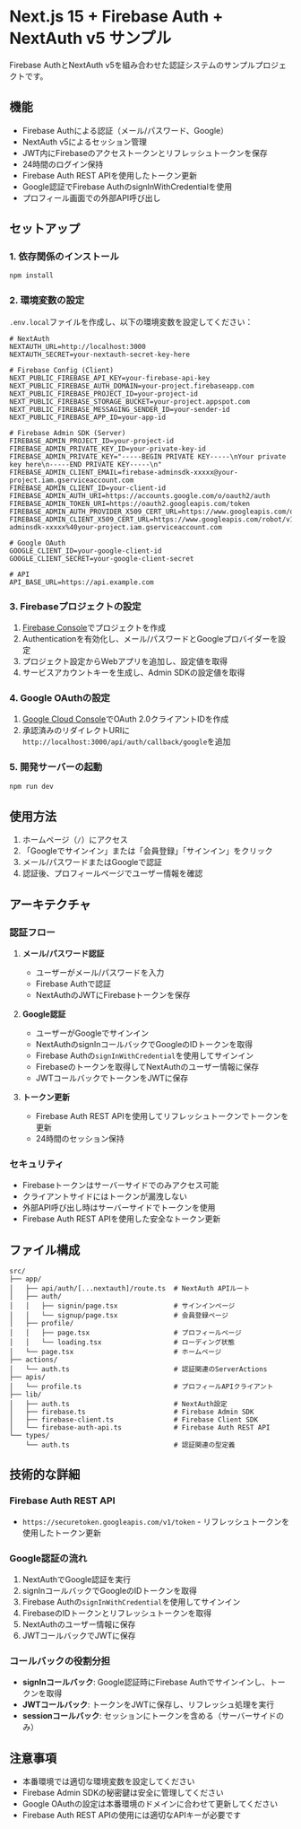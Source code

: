 # Next.js 15 + Firebase Auth + NextAuth v5 サンプル

Firebase AuthとNextAuth v5を組み合わせた認証システムのサンプルプロジェクトです。

## 機能

- Firebase Authによる認証（メール/パスワード、Google）
- NextAuth v5によるセッション管理
- JWT内にFirebaseのアクセストークンとリフレッシュトークンを保存
- 24時間のログイン保持
- Firebase Auth REST APIを使用したトークン更新
- Google認証でFirebase AuthのsignInWithCredentialを使用
- プロフィール画面での外部API呼び出し

## セットアップ

### 1. 依存関係のインストール

```bash
npm install
```

### 2. 環境変数の設定

`.env.local`ファイルを作成し、以下の環境変数を設定してください：

```env
# NextAuth
NEXTAUTH_URL=http://localhost:3000
NEXTAUTH_SECRET=your-nextauth-secret-key-here

# Firebase Config (Client)
NEXT_PUBLIC_FIREBASE_API_KEY=your-firebase-api-key
NEXT_PUBLIC_FIREBASE_AUTH_DOMAIN=your-project.firebaseapp.com
NEXT_PUBLIC_FIREBASE_PROJECT_ID=your-project-id
NEXT_PUBLIC_FIREBASE_STORAGE_BUCKET=your-project.appspot.com
NEXT_PUBLIC_FIREBASE_MESSAGING_SENDER_ID=your-sender-id
NEXT_PUBLIC_FIREBASE_APP_ID=your-app-id

# Firebase Admin SDK (Server)
FIREBASE_ADMIN_PROJECT_ID=your-project-id
FIREBASE_ADMIN_PRIVATE_KEY_ID=your-private-key-id
FIREBASE_ADMIN_PRIVATE_KEY="-----BEGIN PRIVATE KEY-----\nYour private key here\n-----END PRIVATE KEY-----\n"
FIREBASE_ADMIN_CLIENT_EMAIL=firebase-adminsdk-xxxxx@your-project.iam.gserviceaccount.com
FIREBASE_ADMIN_CLIENT_ID=your-client-id
FIREBASE_ADMIN_AUTH_URI=https://accounts.google.com/o/oauth2/auth
FIREBASE_ADMIN_TOKEN_URI=https://oauth2.googleapis.com/token
FIREBASE_ADMIN_AUTH_PROVIDER_X509_CERT_URL=https://www.googleapis.com/oauth2/v1/certs
FIREBASE_ADMIN_CLIENT_X509_CERT_URL=https://www.googleapis.com/robot/v1/metadata/x509/firebase-adminsdk-xxxxx%40your-project.iam.gserviceaccount.com

# Google OAuth
GOOGLE_CLIENT_ID=your-google-client-id
GOOGLE_CLIENT_SECRET=your-google-client-secret

# API
API_BASE_URL=https://api.example.com
```

### 3. Firebaseプロジェクトの設定

1. [Firebase Console](https://console.firebase.google.com/)でプロジェクトを作成
2. Authenticationを有効化し、メール/パスワードとGoogleプロバイダーを設定
3. プロジェクト設定からWebアプリを追加し、設定値を取得
4. サービスアカウントキーを生成し、Admin SDKの設定値を取得

### 4. Google OAuthの設定

1. [Google Cloud Console](https://console.cloud.google.com/)でOAuth 2.0クライアントIDを作成
2. 承認済みのリダイレクトURIに`http://localhost:3000/api/auth/callback/google`を追加

### 5. 開発サーバーの起動

```bash
npm run dev
```

## 使用方法

1. ホームページ（`/`）にアクセス
2. 「Googleでサインイン」または「会員登録」「サインイン」をクリック
3. メール/パスワードまたはGoogleで認証
4. 認証後、プロフィールページでユーザー情報を確認

## アーキテクチャ

### 認証フロー

1. **メール/パスワード認証**
   - ユーザーがメール/パスワードを入力
   - Firebase Authで認証
   - NextAuthのJWTにFirebaseトークンを保存

2. **Google認証**
   - ユーザーがGoogleでサインイン
   - NextAuthのsignInコールバックでGoogleのIDトークンを取得
   - Firebase Authの`signInWithCredential`を使用してサインイン
   - Firebaseのトークンを取得してNextAuthのユーザー情報に保存
   - JWTコールバックでトークンをJWTに保存

3. **トークン更新**
   - Firebase Auth REST APIを使用してリフレッシュトークンでトークンを更新
   - 24時間のセッション保持

### セキュリティ

- Firebaseトークンはサーバーサイドでのみアクセス可能
- クライアントサイドにはトークンが漏洩しない
- 外部API呼び出し時はサーバーサイドでトークンを使用
- Firebase Auth REST APIを使用した安全なトークン更新

## ファイル構成

```
src/
├── app/
│   ├── api/auth/[...nextauth]/route.ts  # NextAuth APIルート
│   ├── auth/
│   │   ├── signin/page.tsx              # サインインページ
│   │   └── signup/page.tsx              # 会員登録ページ
│   ├── profile/
│   │   ├── page.tsx                     # プロフィールページ
│   │   └── loading.tsx                  # ローディング状態
│   └── page.tsx                         # ホームページ
├── actions/
│   └── auth.ts                          # 認証関連のServerActions
├── apis/
│   └── profile.ts                       # プロフィールAPIクライアント
├── lib/
│   ├── auth.ts                          # NextAuth設定
│   ├── firebase.ts                      # Firebase Admin SDK
│   ├── firebase-client.ts               # Firebase Client SDK
│   └── firebase-auth-api.ts             # Firebase Auth REST API
└── types/
    └── auth.ts                          # 認証関連の型定義
```

## 技術的な詳細

### Firebase Auth REST API

- `https://securetoken.googleapis.com/v1/token` - リフレッシュトークンを使用したトークン更新

### Google認証の流れ

1. NextAuthでGoogle認証を実行
2. signInコールバックでGoogleのIDトークンを取得
3. Firebase Authの`signInWithCredential`を使用してサインイン
4. FirebaseのIDトークンとリフレッシュトークンを取得
5. NextAuthのユーザー情報に保存
6. JWTコールバックでJWTに保存

### コールバックの役割分担

- **signInコールバック**: Google認証時にFirebase Authでサインインし、トークンを取得
- **JWTコールバック**: トークンをJWTに保存し、リフレッシュ処理を実行
- **sessionコールバック**: セッションにトークンを含める（サーバーサイドのみ）

## 注意事項

- 本番環境では適切な環境変数を設定してください
- Firebase Admin SDKの秘密鍵は安全に管理してください
- Google OAuthの設定は本番環境のドメインに合わせて更新してください
- Firebase Auth REST APIの使用には適切なAPIキーが必要です
